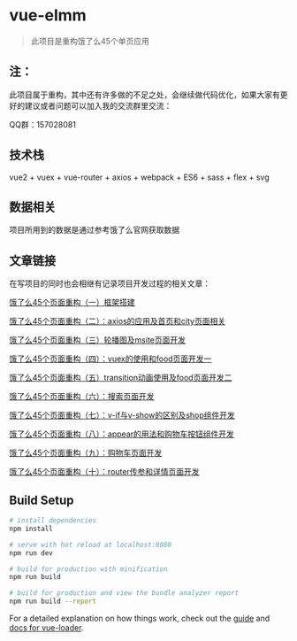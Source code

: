 # vue-elmm

> 此项目是重构饿了么45个单页应用

## 注：

此项目属于重构，其中还有许多做的不足之处，会继续做代码优化，如果大家有更好的建议或者问题可以加入我的交流群里交流：

QQ群：157028081

## 技术栈

vue2 + vuex + vue-router + axios + webpack + ES6 + sass + flex + svg

## 数据相关

项目所用到的数据是通过参考饿了么官网获取数据

## 文章链接

在写项目的同时也会相继有记录项目开发过程的相关文章：

[饿了么45个页面重构（一）框架搭建](https://kakajing.github.io/2018/02/17/%E9%A5%BF%E4%BA%86%E4%B9%8845%E4%B8%AA%E9%A1%B5%E9%9D%A2%E9%87%8D%E6%9E%84%EF%BC%88%E4%B8%80%EF%BC%89%E6%A1%86%E6%9E%B6%E6%90%AD%E5%BB%BA/)

[饿了么45个页面重构（二）：axios的应用及首页和city页面相关](https://kakajing.github.io/2018/02/20/%E9%A5%BF%E4%BA%86%E4%B9%8845%E4%B8%AA%E9%A1%B5%E9%9D%A2%E9%87%8D%E6%9E%84%EF%BC%88%E4%BA%8C%EF%BC%89%EF%BC%9Aaxios%E7%9A%84%E5%BA%94%E7%94%A8%E5%8F%8A%E9%A6%96%E9%A1%B5%E5%92%8Ccity%E9%A1%B5%E9%9D%A2%E7%9B%B8%E5%85%B3/)

[饿了么45个页面重构（三）轮播图及msite页面开发](https://kakajing.github.io/2018/03/24/%E9%A5%BF%E4%BA%86%E4%B9%8845%E4%B8%AA%E9%A1%B5%E9%9D%A2%E9%87%8D%E6%9E%84%EF%BC%88%E4%B8%89%EF%BC%89%E8%BD%AE%E6%92%AD%E5%9B%BE%E5%8F%8Amsite%E9%A1%B5%E9%9D%A2%E5%BC%80%E5%8F%91/)

[饿了么45个页面重构（四）：vuex的使用和food页面开发一](https://kakajing.github.io/2018/04/05/%E9%A5%BF%E4%BA%86%E4%B9%8845%E4%B8%AA%E9%A1%B5%E9%9D%A2%E9%87%8D%E6%9E%84%EF%BC%88%E5%9B%9B%EF%BC%89%EF%BC%9Avuex%E7%9A%84%E4%BD%BF%E7%94%A8%E5%92%8Cfood%E9%A1%B5%E9%9D%A2%E5%BC%80%E5%8F%91%E4%B8%80/)

[饿了么45个页面重构（五）transition动画使用及food页面开发二](https://kakajing.github.io/2018/04/05/%E9%A5%BF%E4%BA%86%E4%B9%8845%E4%B8%AA%E9%A1%B5%E9%9D%A2%E9%87%8D%E6%9E%84%EF%BC%88%E4%BA%94%EF%BC%89transition%E5%8A%A8%E7%94%BB%E4%BD%BF%E7%94%A8%E5%8F%8Afood%E9%A1%B5%E9%9D%A2%E5%BC%80%E5%8F%91%E4%BA%8C/)

[饿了么45个页面重构（六）：搜索页面开发](https://kakajing.github.io/2018/04/09/%E9%A5%BF%E4%BA%86%E4%B9%8845%E4%B8%AA%E9%A1%B5%E9%9D%A2%E9%87%8D%E6%9E%84%EF%BC%88%E5%85%AD%EF%BC%89%EF%BC%9A%E6%90%9C%E7%B4%A2%E9%A1%B5%E9%9D%A2%E5%BC%80%E5%8F%91/)

[饿了么45个页面重构（七）：v-if与v-show的区别及shop组件开发](https://kakajing.github.io/2018/04/12/%E9%A5%BF%E4%BA%86%E4%B9%8845%E4%B8%AA%E9%A1%B5%E9%9D%A2%E9%87%8D%E6%9E%84%EF%BC%88%E5%85%AB%EF%BC%89%EF%BC%9Aappear%E7%9A%84%E7%94%A8%E6%B3%95%E5%92%8C%E8%B4%AD%E7%89%A9%E8%BD%A6%E6%8C%89%E9%92%AE%E7%BB%84%E4%BB%B6%E5%BC%80%E5%8F%91/)

[饿了么45个页面重构（八）：appear的用法和购物车按钮组件开发](https://kakajing.github.io/2018/04/12/%E9%A5%BF%E4%BA%86%E4%B9%8845%E4%B8%AA%E9%A1%B5%E9%9D%A2%E9%87%8D%E6%9E%84%EF%BC%88%E5%85%AB%EF%BC%89%EF%BC%9Aappear%E7%9A%84%E7%94%A8%E6%B3%95%E5%92%8C%E8%B4%AD%E7%89%A9%E8%BD%A6%E6%8C%89%E9%92%AE%E7%BB%84%E4%BB%B6%E5%BC%80%E5%8F%91/)

[饿了么45个页面重构（九）：购物车页面开发](https://kakajing.github.io/2018/04/14/%E9%A5%BF%E4%BA%86%E4%B9%8845%E4%B8%AA%E9%A1%B5%E9%9D%A2%E9%87%8D%E6%9E%84%EF%BC%88%E4%B9%9D%EF%BC%89%EF%BC%9A%E8%B4%AD%E7%89%A9%E8%BD%A6%E9%A1%B5%E9%9D%A2%E5%BC%80%E5%8F%91/)

[饿了么45个页面重构（十）：router传参和详情页面开发](https://kakajing.github.io/2018/04/16/%E9%A5%BF%E4%BA%86%E4%B9%8845%E4%B8%AA%E9%A1%B5%E9%9D%A2%E9%87%8D%E6%9E%84%EF%BC%88%E5%8D%81%EF%BC%89%EF%BC%9Arouter%E4%BC%A0%E5%8F%82%E5%92%8C%E8%AF%A6%E6%83%85%E9%A1%B5%E9%9D%A2%E5%BC%80%E5%8F%91/)



## Build Setup

``` bash
# install dependencies
npm install

# serve with hot reload at localhost:8080
npm run dev

# build for production with minification
npm run build

# build for production and view the bundle analyzer report
npm run build --report
```

For a detailed explanation on how things work, check out the [guide](http://vuejs-templates.github.io/webpack/) and [docs for vue-loader](http://vuejs.github.io/vue-loader).
